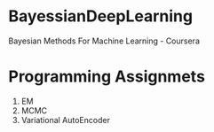# BayessianDeepLearning
Bayesian Methods For Machine Learning - Coursera

# Programming Assignmets
1) EM
2) MCMC
3) Variational AutoEncoder
